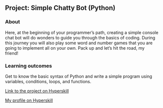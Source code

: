 ## Project: Simple Chatty Bot (Python)


### About
Here, at the beginning of your programmer’s path, creating a simple console chat bot will do wonders to guide you through the basics of coding. During this journey you will also play some word and number games that you are going to implement all on your own. Pack up and let’s hit the road, my friend!
### Learning outcomes
Get to know the basic syntax of Python and write a simple program using variables, conditions, loops, and functions.

[Link to the project on Hyperskill](https://hyperskill.org/projects/97)

[My profile on Hyperskill](https://hyperskill.org/profile/43632084)
